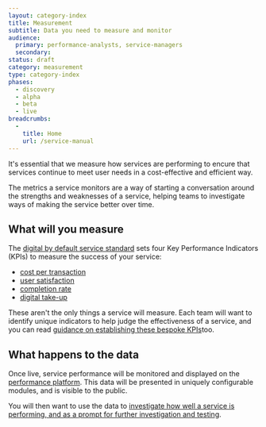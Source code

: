 ```yaml
---
layout: category-index
title: Measurement
subtitle: Data you need to measure and monitor
audience:
  primary: performance-analysts, service-managers 
  secondary: 
status: draft
category: measurement
type: category-index
phases:
  - discovery
  - alpha
  - beta
  - live
breadcrumbs:
  -
    title: Home
    url: /service-manual
---
```


It's essential that we measure how services are performing to encure that services continue to meet user needs in a cost-effective and efficient way.

The metrics a service monitors are a way of starting a conversation around the strengths and weaknesses of a service, helping teams to investigate ways of making the service better over time.

## What will you measure

The [digital by default service standard](/service-manual/digital-by-default) sets four Key Performance Indicators (KPIs) to measure the success of your service: 

* [cost per transaction](/service-manual/measurement/cost-per-transaction.html)
* [user satisfaction](/service-manual/measurement/user-satisfaction.html)
* [completion rate](/service-manual/measurement/completion-rate.html)
* [digital take-up](/service-manual/measurement/digital-takeup.html)

These aren't the only things a service will measure. Each team will want to identify unique indicators to help judge the effectiveness of a service, and you can read [guidance on establishing these bespoke KPIs](/service-manual/measurement/other-kpis.html)too.

## What happens to the data

Once live, service performance will be monitored and displayed on the [performance platform](https://www.gov.uk/performance). This data will be presented in uniquely configurable modules, and is visible to the public.

You will then want to use the data to [investigate how well a service is performing, and as a prompt for further investigation and testing](/service-manual/measurement/using-data.html).